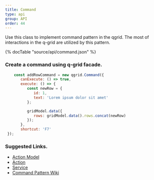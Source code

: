 ```yaml
---
title: Command
type: api
group: API
order: 44
---
```

Use this class to implement command pattern in the qgrid. The most of interactions in the q-grid are utilized by this pattern.

{% docTable "source/api/command.json" %}

### Create a command using q-grid facade.

```javascript
	const addRowCommand = new qgrid.Command({
	   canExecute: () => true,
	   execute: () => {
	      const newRow = {
			 id: 1,
			 text: 'Lorem ipsum dolor sit amet'
	      };

		  gridModel.data({
			 rows: gridModel.data().rows.concat(newRow)
		  });
	   },
	   shortcut: 'F7'
 });
```

### Suggested Links.

* [Action Model](/doc/api/action-model.html)
* [Action](/doc/api/action.html)
* [Service](/doc/api/grid.html)
* [Command Pattern Wiki](https://en.wikipedia.org/wiki/Command_pattern)

